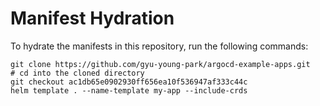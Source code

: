# Manifest Hydration

To hydrate the manifests in this repository, run the following commands:

```shell
git clone https://github.com/gyu-young-park/argocd-example-apps.git
# cd into the cloned directory
git checkout ac1db65e0902930ff656ea10f536947af333c44c
helm template . --name-template my-app --include-crds
```
